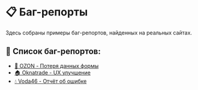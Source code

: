 # 📋 Баг-репорты

Здесь собраны примеры баг-репортов, найденных на реальных сайтах.

## 🎯 Список баг-репортов:

- [🔧 OZON - Потеря данных формы](/bug-reports/bug-form-data-loss-on-refresh.md)
- [🏠 Oknatrade - UX улучшение](/bug-reports/bug-form-data-loss-on-refresh.md)
- [💧 Voda46 - Отчёт об ошибке](/bug-reports/bug-report-voda46.md)
